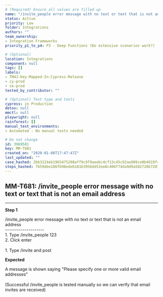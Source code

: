 ```yaml
---
# (Required) Ensure all values are filled up
name: "/invite_people error message with no text or text that is not an email address"
status: Active
priority: Low
folder: Integrations
authors: ""
team_ownership: 
- Integration Frameworks
priority_p1_to_p4: P3 - Deep Functions (Do extensive scenarios work?)

# (Optional)
location: Integrations
component: null
tags: []
labels: 
- TM4J-Key-Mapped-In-Cypress-Release
- cy-prod
- se-prod
tested_by_contributor: ""

# (Optional) Test type and tools
cypress: in Production
detox: null
mmctl: null
playwright: null
rainforest: []
manual_test_environments: 
- Automated - No manual tests needed

# Do not change
id: 3969581
key: MM-T681
created_on: "2020-01-08T17:47:47Z"
last_updated: ""
case_hashed: 2bb3124eb1965475208aff9c9f9aeebc4cf13c45c92aa909ce0b4019f4d8e8a3db2c5f159b2e4bff395a844e88820f57
steps_hashed: 7b59dbe186fb98ede6181b3956dd52ee8c40bf74da9d9a502728b7207787e99af8378977eb3ad44a7d2dd1d72b2173e1
---
```


<!-- (Auto-generated) Based on frontmatter's "key" and "name" -->

## MM-T681: /invite_people error message with no text or text that is not an email address

---

**Step 1**

/invite\_people error message with no text or text that is not an email address\
\--------------------\
1\. Type /invite\_people 123\
2\. Click enter\
\
1\. Type /invite and post

**Expected**

A message is shown saying "Please specify one or more valid email addresses"\
\
(Successful /invite\_people is tested manually so we can verify that email invites are received)
